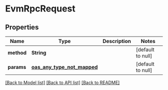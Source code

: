 # EvmRpcRequest

## Properties

| Name       | Type                               | Description | Notes             |
| ---------- | ---------------------------------- | ----------- | ----------------- |
| **method** | **String**                         |             | [default to null] |
| **params** | [**oas_any_type_not_mapped**](.md) |             | [default to null] |

[[Back to Model list]](../README.md#documentation-for-models) [[Back to API list]](../README.md#documentation-for-api-endpoints) [[Back to README]](../README.md)

